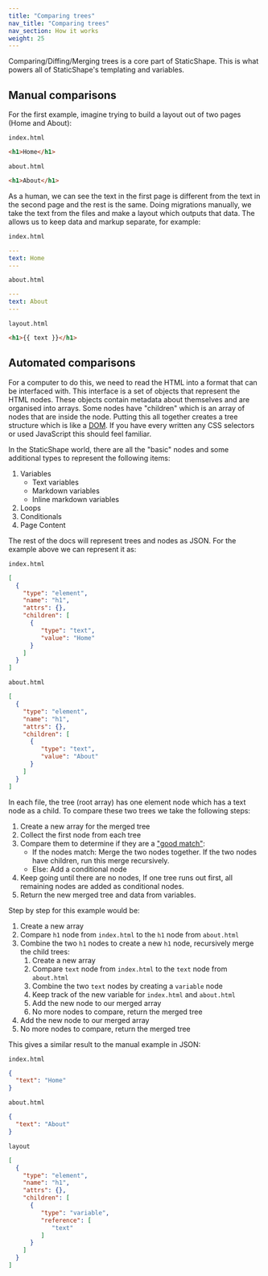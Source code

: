 ```yaml
---
title: "Comparing trees"
nav_title: "Comparing trees"
nav_section: How it works
weight: 25
---
```


Comparing/Diffing/Merging trees is a core part of StaticShape. This is what powers all of StaticShape's templating and variables.

## Manual comparisons

For the first example, imagine trying to build a layout out of two pages (Home and About):

`index.html`
```html
<h1>Home</h1>
```

`about.html`
```html
<h1>About</h1>
```

As a human, we can see the text in the first page is different from the text in the second page and the rest is the same. Doing migrations manually, we take the text from the files and make a layout which outputs that data. The allows us to keep data and markup separate, for example: 

`index.html`
```yaml
---
text: Home
---
```

`about.html`
```yaml
---
text: About
---
```

`layout.html`
```html
<h1>{{ text }}</h1>
```

## Automated comparisons

For a computer to do this, we need to read the HTML into a format that can be interfaced with. This interface is a set of objects that represent the HTML nodes. These objects contain metadata about themselves and are organised into arrays. Some nodes have "children" which is an array of nodes that are inside the node. Putting this all together creates a tree structure which is like a [DOM](https://developer.mozilla.org/en-US/docs/Web/API/Document_Object_Model). If you have every written any CSS selectors or used JavaScript this should feel familiar.

In the StaticShape world, there are all the "basic" nodes and some additional types to represent the following items:

1. Variables
   - Text variables
   - Markdown variables
   - Inline markdown variables
2. Loops
3. Conditionals
4. Page Content

The rest of the docs will represent trees and nodes as JSON. For the example above we can represent it as:

`index.html`
```json
[
  {
    "type": "element",
    "name": "h1",
    "attrs": {},
    "children": [
      {
         "type": "text",
         "value": "Home"
      }
    ]
  }
]
```

`about.html`
```json
[
  {
    "type": "element",
    "name": "h1",
    "attrs": {},
    "children": [
      {
         "type": "text",
         "value": "About"
      }
    ]
  }
]
```

In each file, the tree (root array) has one element node which has a text node as a child. To compare these two trees we take the following steps:

1. Create a new array for the merged tree
2. Collect the first node from each tree
3. Compare them to determine if they are a ["good match"](/docs/comparing-nodes/):
   - If the nodes match: Merge the two nodes together. If the two nodes have children, run this merge recursively.
   - Else: Add a conditional node
4. Keep going until there are no nodes, If one tree runs out first, all remaining nodes are added as conditional nodes.
5. Return the new merged tree and data from variables.

Step by step for this example would be:

1. Create a new array
2. Compare `h1` node from `index.html` to the `h1` node from `about.html`
3. Combine the two `h1` nodes to create a new `h1` node, recursively merge the child trees:
   1. Create a new array
   2. Compare `text` node from `index.html` to the `text` node from `about.html`
   3. Combine the two `text` nodes by creating a `variable` node
   4. Keep track of the new variable for `index.html` and `about.html`
   4. Add the new node to our merged array
   5. No more nodes to compare, return the merged tree
4. Add the new node to our merged array
5. No more nodes to compare, return the merged tree

This gives a similar result to the manual example in JSON:

`index.html`
```json
{
  "text": "Home"
}
```

`about.html`
```json
{
  "text": "About"
}
```

`layout`
```json
[
  {
    "type": "element",
    "name": "h1",
    "attrs": {},
    "children": [
      {
         "type": "variable",
         "reference": [
            "text"
         ]
      }
    ]
  }
]
```
